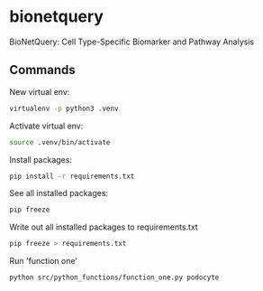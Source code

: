 # bionetquery
BioNetQuery: Cell Type-Specific Biomarker and Pathway Analysis

## Commands
New virtual env:
```sh
virtualenv -p python3 .venv
```

Activate virtual env:
```sh
source .venv/bin/activate
```

Install packages: 
```sh
pip install -r requirements.txt
```

See all installed packages:
```sh
pip freeze
```

Write out all installed packages to requirements.txt
```sh
pip freeze > requirements.txt
```

Run 'function one'
```sh
python src/python_functions/function_one.py podocyte
```